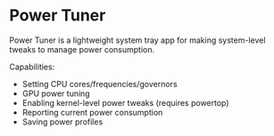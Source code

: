 # Power Tuner

Power Tuner is a lightweight system tray app for making system-level tweaks to manage power consumption. 

Capabilities: 
- Setting CPU cores/frequencies/governors
- GPU power tuning
- Enabling kernel-level power tweaks (requires powertop)
- Reporting current power consumption
- Saving power profiles